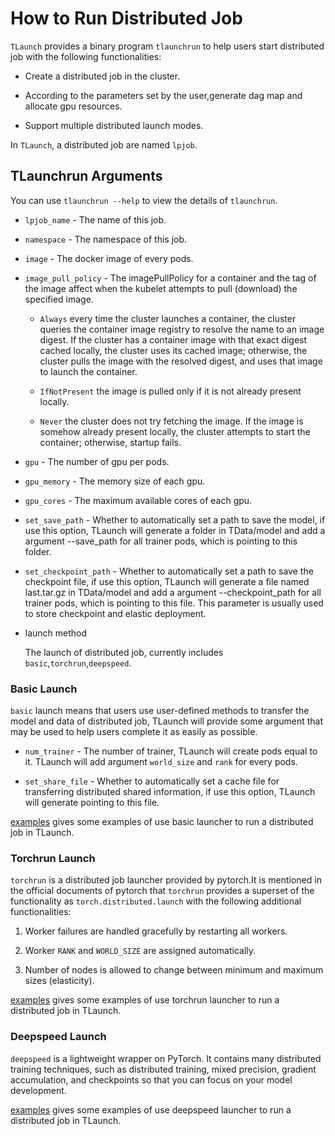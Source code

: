 # How to Run Distributed Job
``TLaunch`` provides a binary program ``tlaunchrun`` to help users start distributed job with the following functionalities:

- Create a distributed job in the cluster.

- According to the parameters set by the user,generate dag map and allocate gpu resources.

- Support multiple distributed launch modes.

In ``TLaunch``, a distributed job are named ``lpjob``.
## TLaunchrun Arguments
You can use ``tlaunchrun --help`` to view the details of ``tlaunchrun``.

- ``lpjob_name`` - The name of this job.

- ``namespace`` - The namespace of this job.

- ``image`` - The docker image of every pods.

- ``image_pull_policy``  - The imagePullPolicy for a container and the tag of the image affect when the kubelet attempts to pull (download) the specified image.

	- ``Always`` 
		every time the cluster launches a container, the cluster queries the container image registry to resolve the name to an image digest. If the cluster has a container image with that exact digest cached locally, the cluster uses its cached image; otherwise, the cluster pulls the image with the resolved digest, and uses that image to launch the container. 

	 - ``IfNotPresent``
		 the image is pulled only if it is not already present locally.
		 
	 - ``Never``
		 the cluster does not try fetching the image. If the image is somehow already present locally, the cluster attempts to start the container; otherwise, startup fails. 
		 
- ``gpu`` - The number of gpu per pods.

- ``gpu_memory`` - The memory size of each gpu.

- ``gpu_cores`` - The maximum available cores of each gpu.

- ``set_save_path`` - Whether to automatically set a path to save the model, if use this option, TLaunch will generate a folder in TData/model and add a argument --save_path for all trainer pods, which is pointing to this folder.

- ``set_checkpoint_path`` - Whether to automatically set a path to save the checkpoint file, if use this option, TLaunch will generate a file named last.tar.gz in TData/model and add a argument --checkpoint_path for all trainer pods, which is pointing to this file. This parameter is usually used to store checkpoint and elastic deployment.

- launch method 

	The launch of distributed job, currently includes ``basic``,``torchrun``,``deepspeed``.
	
### Basic Launch
``basic`` launch means that users use user-defined methods to transfer the model and data of distributed job, TLaunch will provide some argument that may be used to help users complete it as easily as possible.

- ``num_trainer`` - The number of trainer, TLaunch will create pods equal to it. TLaunch will add argument ``world_size`` and ``rank`` for every pods.
  
- ``set_share_file`` - Whether to automatically set a cache file for transferring distributed shared information, if use this option, TLaunch will generate pointing to this file.

[examples](https://github.com/TARTRL/examples/tree/main/basic) gives some examples of use basic launcher to run a distributed job in TLaunch.
### Torchrun Launch
``torchrun`` is a distributed job launcher provided by pytorch.It is mentioned in the official documents of pytorch that `torchrun` provides a superset of the functionality as `torch.distributed.launch` with the following additional functionalities:

1. Worker failures are handled gracefully by restarting all workers.

2.  Worker `RANK` and `WORLD_SIZE` are assigned automatically.

3.  Number of nodes is allowed to change between minimum and maximum sizes (elasticity).

[examples](https://github.com/TARTRL/examples/tree/main/torchrun) gives some examples of use torchrun launcher to run a distributed job in TLaunch.
### Deepspeed Launch
``deepspeed`` is a lightweight wrapper on PyTorch. It contains many distributed training techniques, such as distributed training, mixed precision, gradient accumulation, and checkpoints so that you can focus on your model development. 

[examples](https://github.com/TARTRL/examples/tree/main/deepspeed) gives some examples of use deepspeed launcher to run a distributed job in TLaunch.



